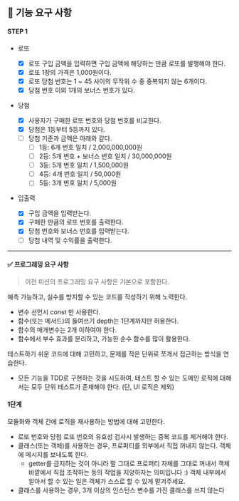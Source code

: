 ## 🎯 기능 요구 사항

#### STEP 1

- 로또

  - [x] 로또 구입 금액을 입력하면 구입 금액에 해당하는 만큼 로또를 발행해야 한다.
  - [x] 로또 1장의 가격은 1,000원이다.
  - [x] 로또 당첨 번호는 1 ~ 45 사이의 무작위 수 중 중복되지 않는 6개이다.
  - [x] 당첨 번호 이외 1개의 보너스 번호가 있다.

- 당첨

  - [x] 사용자가 구매한 로또 번호와 당첨 번호를 비교한다.
  - [x] 당첨은 1등부터 5등까지 있다.
  - [ ] 당첨 기준과 금액은 아래와 같다.
    - [ ] 1등: 6개 번호 일치 / 2,000,000,000원
    - [ ] 2등: 5개 번호 + 보너스 번호 일치 / 30,000,000원
    - [ ] 3등: 5개 번호 일치 / 1,500,000원
    - [ ] 4등: 4개 번호 일치 / 50,000원
    - [ ] 5등: 3개 번호 일치 / 5,000원

- 입출력
  - [x] 구입 금액을 입력받는다.
  - [x] 구매한 만큼의 로또 번호를 출력한다.
  - [x] 당첨 번호와 보너스 번호를 입력받는다.
  - [ ] 당첨 내역 및 수익률을 출력한다.

---

#### ✅ 프로그래밍 요구 사항

> 이전 미션의 프로그래밍 요구 사항은 기본으로 포함한다.

예측 가능하고, 실수를 방지할 수 있는 코드를 작성하기 위해 노력한다.

- 변수 선언시 const 만 사용한다.
- 함수(또는 메서드)의 들여쓰기 depth는 1단계까지만 허용한다.
- 함수의 매개변수는 2개 이하여야 한다.
- 함수에서 부수 효과를 분리하고, 가능한 순수 함수를 많이 활용한다.

테스트하기 쉬운 코드에 대해 고민하고, 문제를 작은 단위로 쪼개서 접근하는 방식을 연습한다.

- 모든 기능을 TDD로 구현하는 것을 시도하여, 테스트 할 수 있는 도메인 로직에 대해서는 모두 단위 테스트가 존재해야 한다. (단, UI 로직은 제외)

#### 1단계

모듈화와 객체 간에 로직을 재사용하는 방법에 대해 고민한다.

- 로또 번호와 당첨 로또 번호의 유효성 검사시 발생하는 중복 코드를 제거해야 한다.
- 클래스(또는 객체)를 사용하는 경우, 프로퍼티를 외부에서 직접 꺼내지 않는다. 객체에 메시지를 보내도록 한다.
  - getter를 금지하는 것이 아니라 말 그대로 프로퍼티 자체를 그대로 꺼내서 객체 바깥에서 직접 조작하는 등의 작업을 지양하자는 의미입니다 :) 객체 내부에서 알아서 할 수 있는 일은 객체가 스스로 할 수 있게 맡겨주세요.
- 클래스를 사용하는 경우, 3개 이상의 인스턴스 변수를 가진 클래스를 쓰지 않는다
